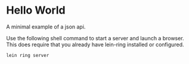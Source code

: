# Hello World

A minimal example of a json api.

Use the following shell command to start a server and launch a browser. This does require that you already have lein-ring installed or configured.

```shell
lein ring server
```